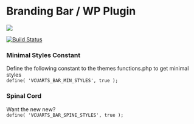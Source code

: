 # Branding Bar / WP Plugin 

![](http://i.imgur.com/ZsHSMtN.png)

[![Build Status](https://travis-ci.org/VCUarts/Branding-Bar-Plugin.svg?branch=master)](https://travis-ci.org/VCUarts/Branding-Bar-Plugin)

### Minimal Styles Constant
Define the following constant to the themes functions.php to get minimal styles  
`define( 'VCUARTS_BAR_MIN_STYLES', true );`

### Spinal Cord  
Want the new new?  
`define( 'VCUARTS_BAR_SPINE_STYLES', true );`

